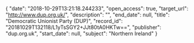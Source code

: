 {
  "date": "2018-10-29T13:21:18.244233", 
  "open_access": true, 
  "target_url": "http://www.dup.org.uk/", 
  "description": "", 
  "end_date": null, 
  "title": "Democratic Unionist Party (DUP)", 
  "record_id": "20181029T132118/L1yTsSGY2+JJt80tA0HKTw==", 
  "publisher": "dup.org.uk", 
  "start_date": null, 
  "subject": "Northern Ireland"
}

